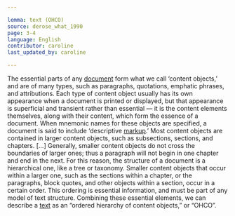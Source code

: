 ```yaml
---

lemma: text (OHCO)
source: derose_what_1990
page: 3-4
language: English
contributor: caroline
last_updated_by: caroline

---
```


The essential parts of any [document](document.html) form what we call ‘content objects,’ and are of many types, such as paragraphs, quotations, emphatic phrases, and attributions. Each type of content object usually has its own appearance when a document is printed or displayed, but that appearance is superficial and transient rather than essential — it is the content elements themselves, along with their content, which form the essence of a document. When mnemonic names for these objects are specified, a document is said to include ‘descriptive [markup](markup.html).’
Most content objects are contained in larger content objects, such as subsections, sections, and chapters. [...] Generally, smaller content objects do not cross the boundaries of larger ones; thus a paragraph will not begin in one chapter and end in the next. For this reason, the structure of a document is a hierarchical one, like a tree or taxonomy.
Smaller content objects that occur within a larger one, such as the sections within a chapter, or the paragraphs, block quotes, and other objects within a section, occur in a certain order. This ordering is essential information, and must be part of any model of text structure.
Combining these essential elements, we can describe a [text](text.html) as an “ordered hierarchy of content objects,” or “OHCO”.
